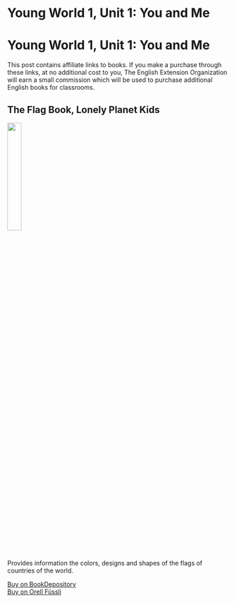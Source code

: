 # Young World 1, Unit 1: You and Me

# Young World 1, Unit 1: You and Me
This post contains affiliate links to books. If you make a purchase through these links, at no additional cost to you, The English Extension Organization will earn a small commission which will be used to purchase additional English books for classrooms.

## The Flag Book, Lonely Planet Kids

<img src="https://imgur.com/7nRyPSf.png" width="25%" />

Provides information the colors, designs and shapes of the flags of countries of the world.

<a href="https://www.bookdepository.com/Flag-Book-Lonely-Planet-Kids/9781788683098?ref=grid-view&qid=1656069226646&sr=1-1" rel="nofollow"> Buy on BookDepository</a>  
<a href="https://www.orellfuessli.ch/shop/home/artikeldetails/A1054007305" rel="nofollow">Buy on Orell Füssli</a>






<!--stackedit_data:
eyJoaXN0b3J5IjpbLTE3MDk1ODgxODYsLTE3MDk1ODgxODYsLT
E2ODYzOTAyMDVdfQ==
-->